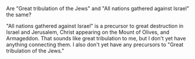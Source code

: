 Are "Great tribulation of the Jews" and "All nations gathered against Israel" the same?

"All nations gathered against Israel" is a precursor to great destruction in Israel
and Jerusalem, Christ appearing on the Mount of Olives, and Armageddon. That sounds like
great tribulation to me, but I don't yet have anything connecting them. I also don't
yet have any precursors to "Great tribulation of the Jews."

